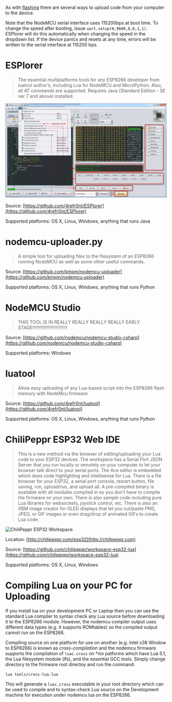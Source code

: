 As with [flashing](flash.md) there are several ways to upload code from your computer to the device.

Note that the NodeMCU serial interface uses 115200bps at boot time. To change the speed after booting, issue `uart.setup(0,9600,8,0,1,1)`. ESPlorer will do this automatically when changing the speed in the dropdown list. If the device panics and resets at any time, errors will be written to the serial interface at 115200 bps.

# ESPlorer

> The essential multiplatforms tools for any ESP8266 developer from luatool author’s, including Lua for NodeMCU and MicroPython. Also, all AT commands are supported. Requires Java (Standard Edition - SE ver 7 and above) installed.

![ESPlorer](../img/ESPlorer.jpg "ESPlorer")

Source: [https://github.com/4refr0nt/ESPlorer](https://github.com/4refr0nt/ESPlorer)

Supported platforms: OS X, Linux, Windows, anything that runs Java

# nodemcu-uploader.py

> A simple tool for uploading files to the filesystem of an ESP8266 running NodeMCU as well as some other useful commands.

Source: [https://github.com/kmpm/nodemcu-uploader](https://github.com/kmpm/nodemcu-uploader)

Supported platforms: OS X, Linux, Windows, anything that runs Python

# NodeMCU Studio

> THIS TOOL IS IN REALLY REALLY REALLY REALLY EARLY STAGE!!!!!!!!!!!!!!!!!!!!!!!!!!!

Source: [https://github.com/nodemcu/nodemcu-studio-csharp](https://github.com/nodemcu/nodemcu-studio-csharp)

Supported platforms: Windows

# luatool

> Allow easy uploading of any Lua-based script into the ESP8266 flash memory with NodeMcu firmware

Source: [https://github.com/4refr0nt/luatool](https://github.com/4refr0nt/luatool)

Supported platforms: OS X, Linux, Windows, anything that runs Python

# ChiliPeppr ESP32 Web IDE

> This is a new method via the browser of editing/uploading your Lua code to your ESP32 devices. The workspace has a Serial Port JSON Server that you run locally or remotely on your computer to let your browser talk direct to your serial ports. The Ace editor is embedded which does code highlighting and intellisense for Lua. There is a file browser for your ESP32, a serial port console, restart button, file saving, run, upload/run, and upload all. A pre-compiled binary is available with all modules compiled in so you don't have to compile the firmware on your own. There is also sample code including pure Lua libraries for websockets, joystick control, etc. There is also an XBM image creator for OLED displays that let you cut/paste PNG, JPEG, or GIF images or even drag/drop of animated GIFs to create Lua code.

![ChiliPeppr ESP32 Workspace](https://github.com/chilipeppr/workspace-esp32-lua/raw/master/screenshot.png "ChiliPeppr ESP32 Workspace")

Location: [http://chilipeppr.com/esp32](http://chilipeppr.com)

Source: [https://github.com/chilipeppr/workspace-esp32-lua](https://github.com/chilipeppr/workspace-esp32-lua)

Supported platforms: OS X, Linux, Windows

# Compiling Lua on your PC for Uploading

If you install lua on your development PC or Laptop then you can use the standard Lua
compiler to syntax check any Lua source before downloading it to the ESP8266 module.  However,
the nodemcu compiler output uses different data types (e.g. it supports ROMtables) so the
compiled output cannot run on the ESP8266.  

Compiling source on one platform for use on another (e.g. Intel x38 Window to ESP8266) is 
known as _cross-compilation_ and the nodemcu firmware supports the compilation of `luac.cross` 
on \*nix patforms which have Lua 5.1, the Lua filesystem module (lfs), and the essential
GCC tools.  Simply change directory to the firmware root directoy and run the command:

    lua tools/cross-lua.lua
    
This will generate a `luac.cross` executable in your root directory which can be used to
compile and to syntax-check Lua source on the Development machine for execution under 
nodemcu lua on the ESP8266. 
 
